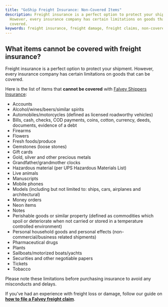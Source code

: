 ```yaml
---
title: "GoShip Freight Insurance: Non-Covered Items"
description: Freight insurance is a perfect option to protect your shipment.
  However, every insurance company has certain limitations on goods that can be
  covered.
keywords: freight insurance, freight damage, freight claims, non-covered items
---
```



## **What items cannot be covered with freight insurance?**

Freight insurance is a perfect option to protect your shipment. However, every insurance company has certain limitations on goods that can be covered.

Here is the list of items that **cannot be covered** with [Falvey Shippers Insurance](https://falveyinsurancegroup.com/falvey-shippers-insurance/):

*   Accounts
*   Alcohol/wines/beers/similar spirits
*   Automobiles/motorcycles (defined as licensed roadworthy vehicles)
*   Bills, cash, checks, COD payments, coins, cotton, currency, deeds, documents, evidence of a debt
*   Firearms
*   Flowers
*   Fresh foods/produce
*   Gemstones (loose stones)
*   Gift cards
*   Gold, silver and other precious metals
*   Grandfather/grandmother clocks
*   Hazardous material (per UPS Hazardous Materials List)
*   Live animals
*   Manuscripts
*   Mobile phones
*   Models (including but not limited to: ships, cars, airplanes and architectural)
*   Money orders
*   Neon items
*   Notes
*   Perishable goods or similar property (defined as commodities which spoil or deteriorate when not carried or stored in a temperature controlled environment)
*   Personal household goods and personal effects (non-commercial/business related shipments)
*   Pharmaceutical drugs
*   Plants
*   Sailboats/motorized boats/yachts
*   Securities and other negotiable papers
*   Tickets
*   Tobacco

Please note these limitations before purchasing insurance to avoid any misconducts and delays.

If you’ve had an experience with freight loss or damage, follow our guide on [**how to file a Falvey freight claim**](https://www.goship.com/falvey-freight-claim/).
